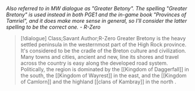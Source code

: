 *Also referred to in MW dialogue as "Greater Betony". The spelling "Greater Bretony" is used instead in both PGE1 and the in-game book "Provinces of Tamriel", and it does make more sense in general, so I'll consider the latter spelling to be the correct one. - R-Zero*

>[!dialogue] Class;Savant Author;R-Zero
Greater Bretony is the heavy settled peninsula in the westernmost part of the High Rock province. It's considered to be the cradle of the Breton culture and civilization. Many towns and cities, ancient and new, line its shores and travel across the country is easy along the developed road system. Politically, the region is dominated by the [[Kingdom of Daggerfall]] in the south, the [[Kingdom of Wayrest]] in the east, and the [[Kingdom of Camlorn]] and the highland [[clans of Kambray]] in the north .